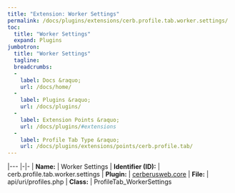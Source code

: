 ```yaml
---
title: "Extension: Worker Settings"
permalink: /docs/plugins/extensions/cerb.profile.tab.worker.settings/
toc:
  title: "Worker Settings"
  expand: Plugins
jumbotron:
  title: "Worker Settings"
  tagline: 
  breadcrumbs:
  -
    label: Docs &raquo;
    url: /docs/home/
  -
    label: Plugins &raquo;
    url: /docs/plugins/
  -
    label: Extension Points &raquo;
    url: /docs/plugins/#extensions
  -
    label: Profile Tab Type &raquo;
    url: /docs/plugins/extensions/points/cerb.profile.tab/
---
```


|---
|-|-
| **Name:** | Worker Settings
| **Identifier (ID):** | cerb.profile.tab.worker.settings
| **Plugin:** | [cerberusweb.core](/docs/plugins/cerberusweb.core/)
| **File:** | api/uri/profiles.php
| **Class:** | ProfileTab_WorkerSettings

